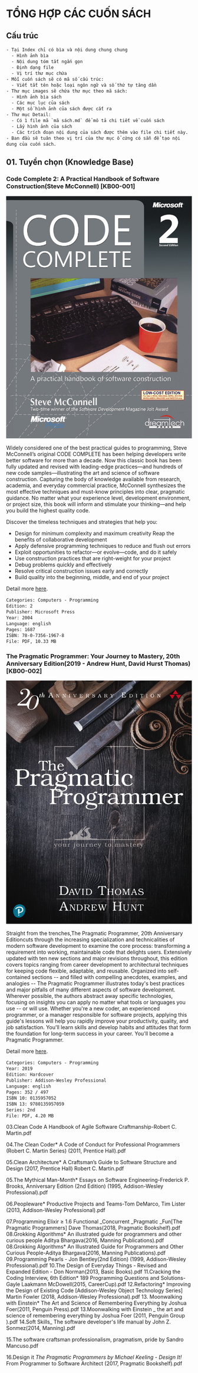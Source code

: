 # TỔNG HỢP CÁC CUỐN SÁCH

## Cấu trúc

```
- Tại Index chỉ có bìa và nội dung chung chung
  - Hình ảnh bìa
  - Nội dung tóm tắt ngắn gọn
  - Định dạng file
  - Vị trí thư mục chứa
- Mỗi cuốn sách sẽ có mã số cấu trúc:
  - Viết tắt tên hoặc loại ngôn ngữ và số thứ tự tăng dần
- Thư mục images sẽ chứa thư mục theo mã sách:
  - Hình ảnh bìa sách
  - Các mục lục của sách
  - Một số hình ảnh của sách được cắt ra
- Thư mục Detail:
  - Có 1 file mã `mã sách.md` để mô tả chi tiết về cuốn sách
  - Lấy hình ảnh của sách
  - Các trích đoạn nội dung của sách được thêm vào file chi tiết này.
- Ban đầu sẽ tuân theo vị trí của thư mục ổ cứng có sẵn để tạo nội dung của cuốn sách.
```

## 01. Tuyển chọn (Knowledge Base)

### Code Complete 2: A Practical Handbook of Software Construction(Steve McConnell) [KB00-001]

![Code Complete 2](./images/KB00-001/Cover.jpg "Code Complete 2")

Widely considered one of the best practical guides to programming, Steve McConnell’s original CODE COMPLETE has been helping developers write better software for more than a decade. Now this classic book has been fully updated and revised with leading-edge practices—and hundreds of new code samples—illustrating the art and science of software construction.
Capturing the body of knowledge available from research, academia, and everyday commercial practice, McConnell synthesizes the most effective techniques and must-know principles into clear, pragmatic guidance. No matter what your experience level, development environment, or project size, this book will inform and stimulate your thinking—and help you build the highest quality code.

Discover the timeless techniques and strategies that help you:

- Design for minimum complexity and maximum creativity
  Reap the benefits of collaborative development
- Apply defensive programming techniques to reduce and flush out errors
- Exploit opportunities to refactor—or evolve—code, and do it safely
- Use construction practices that are right-weight for your project
- Debug problems quickly and effectively
- Resolve critical construction issues early and correctly
- Build quality into the beginning, middle, and end of your project

Detail more [here](./detail/KB00-001 "Code Complete: A Practical Handbook of Software Construction").

```
Categories: Computers - Programming
Edition: 2
Publisher: Microsoft Press
Year: 2004
Language: english
Pages: 1687
ISBN: 78-0-7356-1967-8
File: PDF, 10.33 MB
```

### The Pragmatic Programmer: Your Journey to Mastery, 20th Anniversary Edition(2019 - Andrew Hunt, David Hurst Thomas) [KB00-002]

![Code Complete 2](./images/KB00-002/Cover.jpg "Code Complete 2")

Straight from the trenches,The Pragmatic Programmer, 20th Anniversary Editioncuts through the increasing specialization and technicalities of modern software development to examine the core process: transforming a requirement into working, maintainable code that delights users. Extensively updated with ten new sections and major revisions throughout, this edition covers topics ranging from career development to architectural techniques for keeping code flexible, adaptable, and reusable.
Organized into self-contained sections -- and filled with compelling anecdotes, examples, and analogies -- The Pragmatic Programmer illustrates today's best practices and major pitfalls of many different aspects of software development. Wherever possible, the authors abstract away specific technologies, focusing on insights you can apply no matter what tools or languages you use -- or will use.
Whether you're a new coder, an experienced programmer, or a manager responsible for software projects, applying this guide's lessons will help you rapidly improve your productivity, quality, and job satisfaction. You'll learn skills and develop habits and attitudes that form the foundation for long-term success in your career. You'll become a Pragmatic Programmer.

Detail more [here](./detail/KB00-002 "The Pragmatic Programmer").

```
Categories: Computers - Programming
Year: 2019
Edition: Hardcover
Publisher: Addison-Wesley Professional
Language: english
Pages: 352 / 497
ISBN 10: 0135957052
ISBN 13: 9780135957059
Series: 2nd
File: PDF, 4.20 MB
```

03.Clean Code A Handbook of Agile Software Craftmanship-Robert C. Martin.pdf

04.The Clean Coder\* A Code of Conduct for Professional Programmers (Robert C. Martin Series) (2011, Prentice Hall).pdf

05.Clean Architecture\* A Craftsman’s Guide to Software Structure and Design (2017, Prentice Hall) Robert C. Martin.pdf

05.The Mythical Man-Month\* Essays on Software Engineering-Frederick P. Brooks, Anniversary Edition (2nd Edition) (1995, Addison-Wesley Professional).pdf

06.Peopleware\* Productive Projects and Teams-Tom DeMarco, Tim Lister (2013, Addison-Wesley Professional).pdf

07.Programming Elixir ≥ 1.6 Functional \_Concurrent \_Pragmatic \_Fun[The Pragmatic Programmers] Dave Thomas(2018, Pragmatic Bookshelf).pdf
08.Grokking Algorithms* An illustrated guide for programmers and other curious people Aditya Bhargava(2016, Manning Publications).pdf
08.Grokking Algorithms* An Illustrated Guide for Programmers and Other Curious People-Aditya Bhargava(2016, Manning Publications).pdf
09.Programming Pearls - Jon Bentley(2nd Edition) (1999, Addison-Wesley Professional).pdf
10.The Design of Everyday Things - Revised and Expanded Edition - Don Norman(2013, Basic Books).pdf
11.Cracking the Coding Interview, 6th Edition* 189 Programming Questions and Solutions-Gayle Laakmann McDowell(2015, CareerCup).pdf
12.Refactoring* Improving the Design of Existing Code [Addison-Wesley Object Technology Series] Martin Fowler (2018, Addison-Wesley Professional).pdf 13. Moonwalking with Einstein\* The Art and Science of Remembering Everything by Joshua Foer(2011, Penguin Press).pdf
13.Moonwalking with Einstein _ the art and science of remembering everything by Joshua Foer (2011, Penguin Group ).pdf
14.Soft Skills_ The software developer's life manual by John Z. Sonmez(2014, Manning).pdf

15.The software craftsman professionalism, pragmatism, pride by Sandro Mancuso.pdf

16.Design it _The Pragmatic Programmers by Michael Keeling - Design It!_ From Programmer to Software Architect (2017, Pragmatic Bookshelf).pdf
